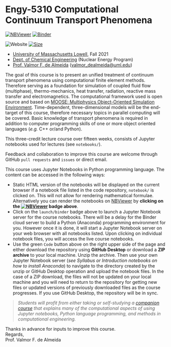 # Engy-5310 Computational Continuum Transport Phenomena

[![NBViewer](https://raw.githubusercontent.com/jupyter/design/master/logos/Badges/nbviewer_badge.svg)](https://nbviewer.jupyter.org/github/dpploy/engy-5310/tree/main/notebooks/)
[![Binder](https://mybinder.org/badge_logo.svg)](https://mybinder.org/v2/gh/dpploy/engy-5310/main)

![Website](https://img.shields.io/website/https/github.com/dpploy/engy-5310.svg)
[![Size](https://img.shields.io/github/repo-size/dpploy/engy-5310.svg?label=size&style=flat)](https://github.com/dpploy/engy-5310)

   + [University of Massachusetts Lowell](https://www.uml.edu/), Fall 2021
   + [Dept. of Chemical Engineering](https://www.uml.edu/Engineering/Chemical/) (Nuclear Energy Program)
   + [Prof. Valmor F. de Almeida](https://www.uml.edu/Engineering/Chemical/faculty/de-Almeida-Valmor.aspx) (valmor_dealmeida@uml.edu)

The goal of this course is to present an unified treatment of continuum transport phenomena using computational finite element methods. Therefore serving as a foundation for simulation of coupled fluid flow (multiphase), thermo-mechanics, heat transfer, radiation, reactive mass transfer and electromagnetics. The computational framework used is open source and based on [MOOSE: Multiphysics Object-Oriented Simulation Environment](https://mooseframework.inl.gov/). Time-dependent, three-dimensional models will be the end-target of this course, therefore necessary topics in parallel computing will be covered. Basic knowledge of transport phenomena is required in addition to computer programming skills of one or more object oriented languages (*e.g.* C++ or/and Python).

This three-credit lecture course over fifteen weeks, consists of Jupyter notebooks used for lectures (see `notebooks/`).

Feedback and collaboration to improve this course are welcome through GitHub `pull requests` and `issues` or direct email. 

This course uses Jupyter Notebooks in Python programming language. The content can be accessed in
the following ways:
+ Static HTML version of the notebooks will be displayed on the current browser if a 
notebook file listed in the code repository, `notebook/` is clicked on. This will not allow for rendering mathematical formulae. Alternatively you can render the notebooks on [NBViewer](http://nbviewer.jupyter.org/) by **clicking on the [![NBViewer](https://github.com/jupyter/design/blob/master/logos/Badges/nbviewer_badge.svg)](https://nbviewer.jupyter.org/github/dpploy/engy-5310/tree/main/notebooks/) badge above**.
+ Click on the `launch/binder` badge above to launch a Jupyter Notebook server for the
course notebooks. There will be a delay for the Binder cloud server to build a 
Python (Anaconda) programming environment for you. However once it is done, it will 
start a Jupyter Notebook server on your web browser with all notebooks listed. Upon 
clicking on individual notebook files, you will access the live course notebooks.
+ Use the green `Code` button above on the right upper side of the page and either download the repository using **GitHub Desktop** or download a **ZIP archive** to your local machine. Unzip the archive. Then use your own Jupyter Notebook server (*see Syllabus or Introduction notebooks on how to install Anaconda*) to navigate to the directory created by the unzip or GitHub Desktop operation and upload the notebook files. In the case of a ZIP download, the files will not be updated on your local machine and you will need to return to the repository for getting new files or updated versions of previously downloaded files as the course progresses. If you use GitHub Desktop, the repository will be in sync.

> *Students will profit from either taking or self-studying a [companion course](https://github.com/dpploy/chen-3170) 
> that explains many of the computational aspects of using Jupyter notebooks, Python language programming, and methods 
> in computational engineering.*

Thanks in advance for inputs to improve this course.\
Regards,\
Prof. Valmor F. de Almeida
